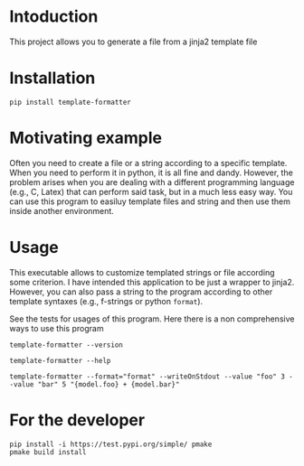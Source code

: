 # Intoduction #

This project allows you to generate a file from a jinja2 template file


# Installation

```
pip install template-formatter
```

# Motivating example

Often you need to create a file or a string according to a specific template. When you need to perform it in python, it is all fine and dandy.
However, the problem arises when you are dealing with a different programming language (e.g., C, Latex) that can perform said task, but in a much less easy way.
You can use this program to easiluy template files and string and then use them inside another environment.

# Usage

This executable allows to customize templated strings or file according some criterion.
I have intended this application to be just a wrapper to jinja2. However, you can also pass a string
to the program according to other template syntaxes (e.g., f-strings or python `format`).

See the tests for usages of this program. Here there is a non comprehensive ways to use this program

```
template-formatter --version

template-formatter --help

template-formatter --format="format" --writeOnStdout --value "foo" 3 --value "bar" 5 "{model.foo} + {model.bar}"
```

# For the developer

```
pip install -i https://test.pypi.org/simple/ pmake
pmake build install 
```